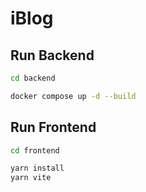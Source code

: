 # iBlog

## Run Backend

````bash
cd backend

docker compose up -d --build
````

## Run Frontend

````bash
cd frontend

yarn install
yarn vite
````